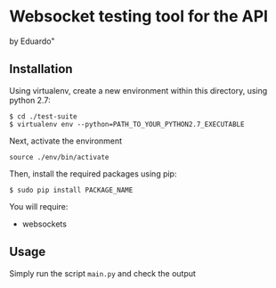 # Websocket testing tool for the API

by Eduardo"

## Installation

Using virtualenv, create a new environment within this directory, using
python 2.7:

```
$ cd ./test-suite
$ virtualenv env --python=PATH_TO_YOUR_PYTHON2.7_EXECUTABLE
```

Next, activate the environment

```
source ./env/bin/activate
```

Then, install the required packages using pip:

```
$ sudo pip install PACKAGE_NAME
```

You will require:

* websockets

## Usage

Simply run the script `main.py` and check the output
